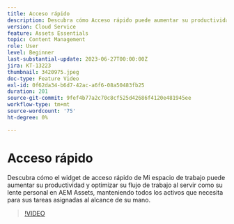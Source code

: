 ```yaml
---
title: Acceso rápido
description: Descubra cómo Acceso rápido puede aumentar su productividad y optimizar su flujo de trabajo al servir de lente personal en AEM Assets, manteniendo todos los activos que necesita para sus tareas asignadas al alcance de su mano.
version: Cloud Service
feature: Assets Essentials
topic: Content Management
role: User
level: Beginner
last-substantial-update: 2023-06-27T00:00:00Z
jira: KT-13223
thumbnail: 3420975.jpeg
doc-type: Feature Video
exl-id: 0f62da34-b6d7-42ac-a6f6-08a50483fb25
duration: 201
source-git-commit: 9fef4b77a2c70c8cf525d42686f4120e481945ee
workflow-type: tm+mt
source-wordcount: '75'
ht-degree: 0%

---
```


# Acceso rápido

Descubra cómo el widget de acceso rápido de Mi espacio de trabajo puede aumentar su productividad y optimizar su flujo de trabajo al servir como su lente personal en AEM Assets, manteniendo todos los activos que necesita para sus tareas asignadas al alcance de su mano.

>[!VIDEO](https://video.tv.adobe.com/v/3420975/?learn=on)
